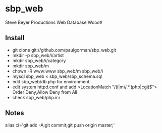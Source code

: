 sbp_web
=======

Steve Beyer Productions Web Database
Wooot!

Install
-------
* git clone git://github.com/paulgorman/sbp_web.git
* mkdir -p sbp_web/i/artist
* mkdir sbp_web/i/category
* mkdir sbp_web/m
* chown -R www:www sbp_web/m sbp_web/i
* mysql sbp_web < sbp_web/sbp_schema.sql
* edit sbp_web/db.php for environment
* edit system httpd.conf and add
	<LocationMatch "/(i|m)/.*\.(php|cgi)$">
		Order Deny,Allow
		Deny from All
	</LocationMatch>
* check sbp_web/php.ini

Notes
-----
alias ci='git add -A;git commit;git push origin master;'
